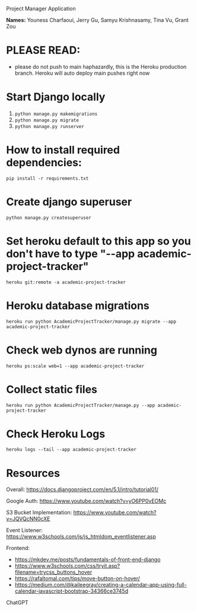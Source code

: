 Project Manager Application

__Names:__ Youness Charfaoui, Jerry Gu, Samyu Krishnasamy, Tina Vu, Grant Zou

# PLEASE READ:
- please do not push to main haphazardly, this is the Heroku production branch. Heroku will auto deploy main pushes right now

# Start Django locally
1. `python manage.py makemigrations`
2. `python manage.py migrate`
3. `python manage.py runserver`

# How to install required dependencies:
`pip install -r requirements.txt`

# Create django superuser
`python manage.py createsuperuser`

# Set heroku default to this app so you don't have to type "--app academic-project-tracker"
`heroku git:remote -a academic-project-tracker`

# Heroku database migrations
`heroku run python AcademicProjectTracker/manage.py migrate --app academic-project-tracker`

# Check web dynos are running
`heroku ps:scale web=1 --app academic-project-tracker`

# Collect static files
`heroku run python AcademicProjectTracker/manage.py --app academic-project-tracker`

# Check Heroku Logs
`heroku logs --tail --app academic-project-tracker`

# Resources
Overall: https://docs.djangoproject.com/en/5.1/intro/tutorial01/

Google Auth: https://www.youtube.com/watch?v=yO6PP0vEOMc

S3 Bucket Implementation: https://www.youtube.com/watch?v=JQVQcNN0cXE

Event Listener: https://www.w3schools.com/js/js_htmldom_eventlistener.asp

Frontend: 
- https://mkdev.me/posts/fundamentals-of-front-end-django
- https://www.w3schools.com/css/tryit.asp?filename=trycss_buttons_hover
- https://rafaltomal.com/tips/move-button-on-hover/
- https://medium.com/@kaileegray/creating-a-calendar-app-using-full-calendar-javascript-bootstrap-34366ce3745d


ChatGPT


